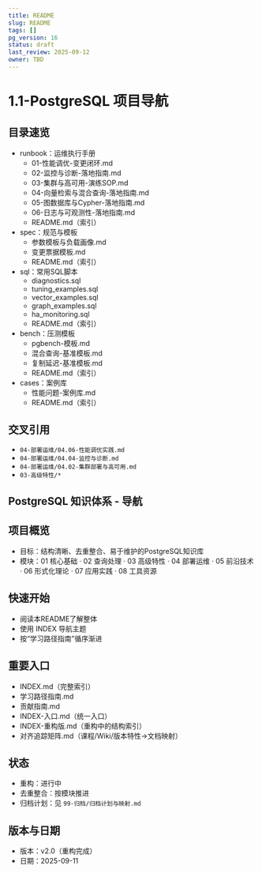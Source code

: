 ```yaml
---
title: README
slug: README
tags: []
pg_version: 16
status: draft
last_review: 2025-09-12
owner: TBD
---
```


# 1.1-PostgreSQL 项目导航

## 目录速览

- runbook：运维执行手册
  - 01-性能调优-变更闭环.md
  - 02-监控与诊断-落地指南.md
  - 03-集群与高可用-演练SOP.md
  - 04-向量检索与混合查询-落地指南.md
  - 05-图数据库与Cypher-落地指南.md
  - 06-日志与可观测性-落地指南.md
  - README.md（索引）
- spec：规范与模板
  - 参数模板与负载画像.md
  - 变更票据模板.md
  - README.md（索引）
- sql：常用SQL脚本
  - diagnostics.sql
  - tuning_examples.sql
  - vector_examples.sql
  - graph_examples.sql
  - ha_monitoring.sql
  - README.md（索引）
- bench：压测模板
  - pgbench-模板.md
  - 混合查询-基准模板.md
  - 复制延迟-基准模板.md
  - README.md（索引）
- cases：案例库
  - 性能问题-案例库.md
  - README.md（索引）

## 交叉引用

- `04-部署运维/04.06-性能调优实践.md`
- `04-部署运维/04.04-监控与诊断.md`
- `04-部署运维/04.02-集群部署与高可用.md`
- `03-高级特性/*`

## PostgreSQL 知识体系 - 导航

## 项目概览

- 目标：结构清晰、去重整合、易于维护的PostgreSQL知识库
- 模块：01 核心基础 · 02 查询处理 · 03 高级特性 · 04 部署运维 · 05 前沿技术 · 06 形式化理论 · 07 应用实践 · 08 工具资源

## 快速开始

- 阅读本README了解整体
- 使用 INDEX 导航主题
- 按“学习路径指南”循序渐进

## 重要入口

- INDEX.md（完整索引）
- 学习路径指南.md
- 贡献指南.md
- INDEX-入口.md（统一入口）
- INDEX-重构版.md（重构中的结构索引）
- 对齐追踪矩阵.md（课程/Wiki/版本特性→文档映射）

## 状态

- 重构：进行中
- 去重整合：按模块推进
- 归档计划：见 `99-归档/归档计划与映射.md`

## 版本与日期

- 版本：v2.0（重构完成）
- 日期：2025-09-11
